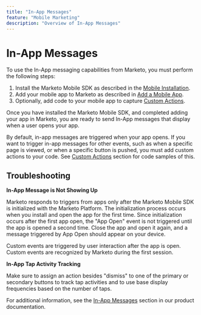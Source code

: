 ```yaml
---
title: "In-App Messages"
feature: "Mobile Marketing"
description: "Overview of In-App Messages"
---
```


# In-App Messages

To use the In-App messaging capabilities from Marketo, you must perform the following steps:

1. Install the Marketo Mobile SDK as described in the [Mobile Installation](installation.md).
1. Add your mobile app to Marketo as described in [Add a Mobile App](https://experienceleague.adobe.com/en/docs/marketo/using/product-docs/mobile-marketing/admin/add-a-mobile-app).
1. Optionally, add code to your mobile app to capture [Custom Actions](custom-actions.md).

Once you have installed the Marketo Mobile SDK, and completed adding your app in Marketo, you are ready to send In-App messages that display when a user opens your app.

By default, in-app messages are triggered when your app opens. If you want to trigger in-app messages for other events, such as when a specific page is viewed, or when a specific button is pushed, you must add custom actions to your code. See [Custom Actions](custom-actions.md) section for code samples of this.

## Troubleshooting

**In-App Message is Not Showing Up**

Marketo responds to triggers from apps only after the Marketo Mobile SDK is initialized with the Marketo Platform. The initialization process occurs when you install and open the app for the first time. Since initialization occurs after the first app open, the "App Open" event is not triggered until the app is opened a second time. Close the app and open it again, and a message triggered by App Open should appear on your device.

Custom events are triggered by user interaction after the app is open. Custom events are recognized by Marketo during the first session.

**In-App Tap Activity Tracking**

Make sure to assign an action besides "dismiss" to one of the primary or secondary buttons to track tap activities and to use base display frequencies based on the number of taps.

For additional information, see the [In-App Messages](https://experienceleague.adobe.com/en/docs/marketo/using/product-docs/mobile-marketing/in-app-messages/creating-in-app-messages/create-an-in-app-message) section in our product documentation.
